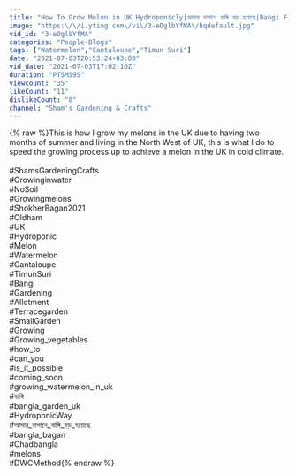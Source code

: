 ```yaml
---
title: "How To Grow Melon in UK Hydroponicly|আমার বাগানে বাঙ্গি বড় হয়েছে|Bangi Fruit |Shokher Bagan 2021"
image: "https:\/\/i.ytimg.com\/vi\/3-eOglbYfMA\/hqdefault.jpg"
vid_id: "3-eOglbYfMA"
categories: "People-Blogs"
tags: ["Watermelon","Cantaloupe","Timun Suri"]
date: "2021-07-03T20:53:24+03:00"
vid_date: "2021-07-03T17:02:10Z"
duration: "PT5M59S"
viewcount: "35"
likeCount: "11"
dislikeCount: "0"
channel: "Sham's Gardening & Crafts"
---
```

{% raw %}This is how I grow my melons in the UK due to having two months of summer and living in the North West of UK, this is what I do to speed the growing process up to achieve a melon in the UK in cold climate.<br /><br />#ShamsGardeningCrafts <br />#Growinginwater <br />#NoSoil<br />#Growingmelons<br />#ShokherBagan2021 <br />#Oldham <br />#UK<br />#Hydroponic <br />#Melon<br />#Watermelon <br />#Cantaloupe <br />#TimunSuri <br />#Bangi <br />#Gardening <br />#Allotment <br />#Terracegarden <br />#SmallGarden <br />#Growing <br />#Growing_vegetables <br />#how_to<br />#can_you<br />#is_it_possible<br />#coming_soon<br />#growing_watermelon_in_uk<br />#বাঙ্গি<br />#bangla_garden_uk<br />#HydroponicWay<br />#আমার_বাগানে_বাঙ্গি_বড়_হয়েছে<br />#bangla_bagan<br />#Chadbangla <br />#melons<br />#DWCMethod{% endraw %}
